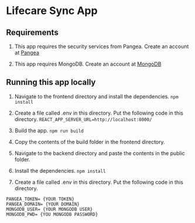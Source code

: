 # Lifecare Sync App

## Requirements

1. This app requires the security services from Pangea. Create an account at [Pangea](https://login.aws.us.pangea.cloud/authorize?redirect_uri=https%3A%2F%2Fconsole.pangea.cloud&state=6xpa7trXAvBQa5vxirTooogabcf2sk5x)

2. This app requires MongoDB. Create an account at [MongoDB](https://www.mongodb.com/)

## Running this app locally

1. Navigate to the frontend directory and install the dependencies.
   `npm install`

2. Create a file called .env in this directory. Put the following code in this directory.
   `REACT_APP_SERVER_URL=http://localhost:8000/`

3. Build the app.
   `npm run build`

4. Copy the contents of the build folder in the frontend directory.

5. Navigate to the backend directory and paste the contents in the public folder.

6. Install the dependencies.
   `npm install`

7. Create a file called .env in this directory. Put the following code in this directory.

```
PANGEA_TOKEN= {YOUR TOKEN}
PANGEA_DOMAIN= {YOUR DOMAIN}
MONGODB_USER= {YOUR MONGODB USER}
MONGODB_PWD= {YOU MONGODB PASSWORD}
```
